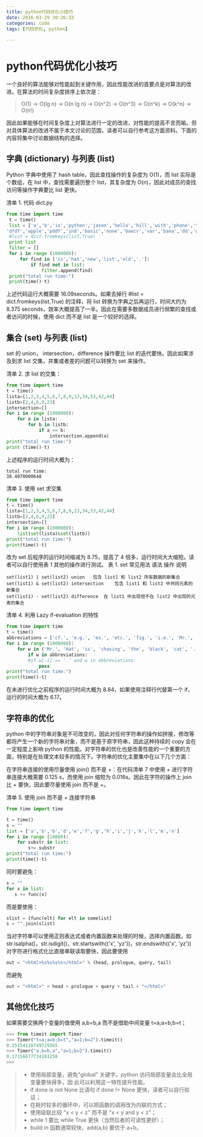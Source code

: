 ```yaml
---
title: python代码优化小技巧
date: 2016-03-29 20:26:33
categories: code
tags: [代码优化, python]
	
---
```

# python代码优化小技巧
一个良好的算法能够对性能起到关键作用，因此性能改进的首要点是对算法的改进。在算法的时间复杂度排序上依次是：

>  O(1) -> O(lg n) -> O(n lg n) -> O(n^2) -> O(n^3) -> O(n^k) -> O(k^n) -> O(n!)

因此如果能够在时间复杂度上对算法进行一定的改进，对性能的提高不言而喻。但对具体算法的改进不属于本文讨论的范围，读者可以自行参考这方面资料。下面的内容将集中讨论数据结构的选择。
<!-- more -->
## 字典 (dictionary) 与列表 (list)
Python 字典中使用了 hash table，因此查找操作的复杂度为 O(1)，而 list 实际是个数组，在 list 中，查找需要遍历整个 list，其复杂度为 O(n)，因此对成员的查找访问等操作字典要比 list 更快。


清单 1. 代码 dict.py

``` python
from time import time 
 t = time() 
 list = ['a','b','is','python','jason','hello','hill','with','phone','test', 
'dfdf','apple','pddf','ind','basic','none','baecr','var','bana','dd','wrd'] 
 #list = dict.fromkeys(list,True) 
 print list
 filter = [] 
 for i in range (1000000): 
     for find in ['is','hat','new','list','old','.']: 
         if find not in list: 
             filter.append(find) 
 print("total run time:")
 print(time()-t)
 ```
 
上述代码运行大概需要 16.09seconds。如果去掉行 #list = dict.fromkeys(list,True) 的注释，将 list 转换为字典之后再运行，时间大约为 8.375 seconds，效率大概提高了一半。因此在需要多数据成员进行频繁的查找或者访问的时候，使用 dict 而不是 list 是一个较好的选择。
## 集合 (set) 与列表 (list)
set 的 union， intersection，difference 操作要比 list 的迭代要快。因此如果涉及到求 list 交集，并集或者差的问题可以转换为 set 来操作。


清单 2. 求 list 的交集：
``` python
from time import time 
t = time() 
lista=[1,2,3,4,5,6,7,8,9,13,34,53,42,44] 
listb=[2,4,6,9,23] 
intersection=[] 
for i in range (1000000): 
    for a in lista: 
        for b in listb: 
            if a == b: 
                intersection.append(a) 
print("total run time:")
print (time()-t)
```
上述程序的运行时间大概为：

 	total run time: 
 	38.4070000648

清单 3. 使用 set 求交集
``` python
from time import time 
t = time() 
lista=[1,2,3,4,5,6,7,8,9,13,34,53,42,44] 
listb=[2,4,6,9,23] 
intersection=[] 
for i in range (1000000): 
    list(set(lista)&set(listb)) 
print("total run time:")
print(time()-t)
```
改为 set 后程序的运行时间缩减为 8.75，提高了 4 倍多，运行时间大大缩短。读者可以自行使用表 1 其他的操作进行测试。 
表 1. set 常见用法 
语法	操作	说明

	set(list1) | set(list2)	union	包含 list1 和 list2 所有数据的新集合
	set(list1) & set(list2)	intersection	包含 list1 和 list2 中共同元素的新集合
	set(list1) - set(list2)	difference	在 list1 中出现但不在 list2 中出现的元素的集合

清单 4. 利用 Lazy if-evaluation 的特性
``` python
from time import time 
t = time() 
abbreviations = ['cf.', 'e.g.', 'ex.', 'etc.', 'fig.', 'i.e.', 'Mr.', 'vs.'] 
for i in range (1000000): 
    for w in ('Mr.', 'Hat', 'is', 'chasing', 'the', 'black', 'cat', '.'): 
        if w in abbreviations: 
        #if w[-1] == '.' and w in abbreviations: 
            pass
print("total run time:")
print(time()-t)
```
在未进行优化之前程序的运行时间大概为 8.84，如果使用注释行代替第一个 if，运行的时间大概为 6.17。
## 字符串的优化

python 中的字符串对象是不可改变的，因此对任何字符串的操作如拼接，修改等都将产生一个新的字符串对象，而不是基于原字符串，因此这种持续的 copy 会在一定程度上影响 python 的性能。对字符串的优化也是改善性能的一个重要的方面，特别是在处理文本较多的情况下。字符串的优化主要集中在以下几个方面：

在字符串连接的使用尽量使用 join() 而不是 +：在代码清单 7 中使用 + 进行字符串连接大概需要 0.125 s，而使用 join 缩短为 0.016s。因此在字符的操作上 join 比 + 要快，因此要尽量使用 join 而不是 +。

清单 5. 使用 join 而不是 + 连接字符串
``` python
from time import time 

t = time() 
s = ""
list = ['a','b','b','d','e','f','g','h','i','j','k','l','m','n'] 
for i in range (10000): 
    for substr in list: 
        s+= substr     
print("total run time:")
print(time()-t)
```

同时要避免：
``` python
s = ""
for x in list: 
   s += func(x)
```
而是要使用： 
``` python
slist = [func(elt) for elt in somelist] 
s = "".join(slist)
```
当对字符串可以使用正则表达式或者内置函数来处理的时候，选择内置函数。如 str.isalpha()，str.isdigit()，str.startswith(('x', 'yz'))，str.endswith(('x', 'yz'))
对字符进行格式化比直接串联读取要快，因此要使用
``` python
out = "<html>%s%s%s%s</html>" % (head, prologue, query, tail)
```
而避免
``` python
out = "<html>" + head + prologue + query + tail + "</html>"
```

## 其他优化技巧

如果需要交换两个变量的值使用 a,b=b,a 而不是借助中间变量 t=a;a=b;b=t；
``` python
>>> from timeit import Timer 
>>> Timer("t=a;a=b;b=t","a=1;b=2").timeit() 
0.25154118749729365
>>> Timer("a,b=b,a","a=1;b=2").timeit() 
0.17156677734181258
>>>
```

> * 使用局部变量，避免"global" 关键字。python 访问局部变量会比全局变量要快得多，因 此可以利用这一特性提升性能。
> * if done is not None 比语句 if done != None 更快，读者可以自行验证；
> * 在耗时较多的循环中，可以把函数的调用改为内联的方式；
> * 使用级联比较 "x < y < z" 而不是 "x < y and y < z"；
> * while 1 要比 while True 更快（当然后者的可读性更好）；
> * build in 函数通常较快，add(a,b) 要优于 a+b。